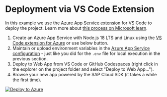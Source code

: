 # Deployment via VS Code Extension

In this example we use the [Azure App Service extension](https://marketplace.visualstudio.com/items?itemName=ms-azuretools.vscode-azureappservice) for VS Code to deploy the project. Learn more about [this process on Microsoft learn](https://learn.microsoft.com/training/modules/create-publish-webapp-app-service-vs-code/5-exercise-publish-app-azure-app-service-vs-code?pivots=nodeexpress).

1. Create an Azure App Service with Node.js 18 LTS and Linux using the [VS Code extension for Azure](https://code.visualstudio.com/docs/azure/extensions) or use below button.
2. Maintain or upload environment variables in the [Azure App Service configuration](https://learn.microsoft.com/azure/app-service/configure-common?tabs=portal#configure-app-settings) - just like you did for the `.env` file for local execution in the previous section.
3. Deploy to Web App from VS Code or GitHub Codespaces (right click in the explorer on the project folder and select "Deploy to Web App...").
4. Browse your new app powered by the SAP Cloud SDK (it takes a while the first time).

[![Deploy to Azure](https://aka.ms/deploytoazurebutton)](https://portal.azure.com/#create/Microsoft.Template/uri/https%3A%2F%2Fraw.githubusercontent.com%2FAzure-Samples%2Ffunctions-javascript-sap-cloud-sdk-quickstart%2Fmain%2Ftemplates%2Fazuredeploy.json)
